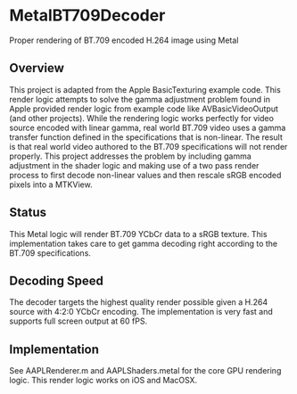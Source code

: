 # MetalBT709Decoder

Proper rendering of BT.709 encoded H.264 image using Metal

## Overview

This project is adapted from the Apple BasicTexturing example code. This render logic attempts to solve the gamma adjustment problem found in Apple provided render logic from example code like AVBasicVideoOutput (and other projects). While the rendering logic works perfectly for video source encoded with linear gamma, real world BT.709 video uses a gamma transfer function defined in the specifications that is non-linear. The result is that real world video authored to the BT.709 specifications will not render properly. This project addresses the problem by including gamma adjustment in the shader logic and making use of a two pass render process to first decode non-linear values and then rescale sRGB encoded pixels into a MTKView.

## Status

This Metal logic will render BT.709 YCbCr data to a sRGB texture. This implementation takes care to get gamma decoding right according to the BT.709 specifications.

## Decoding Speed

The decoder targets the highest quality render possible given a H.264 source with 4:2:0 YCbCr encoding. The implementation is very fast and supports full screen output at 60 fPS.

## Implementation

See AAPLRenderer.m and AAPLShaders.metal for the core GPU rendering logic. This render logic works on iOS and MacOSX.
